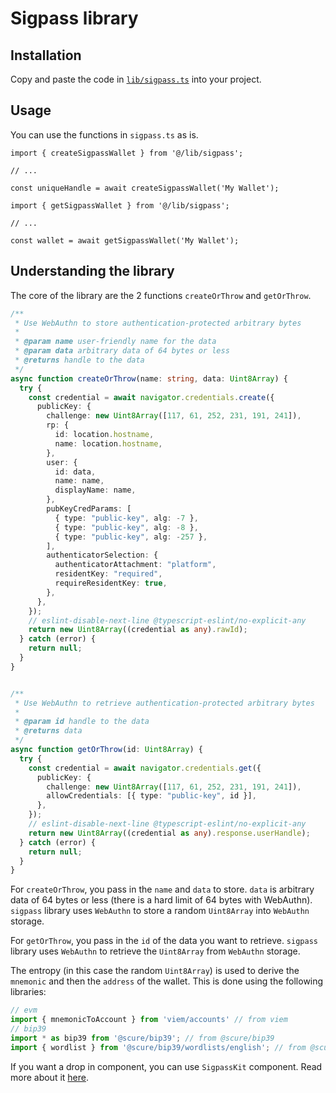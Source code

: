 # Sigpass library

## Installation

Copy and paste the code in [`lib/sigpass.ts`](../lib/sigpass.ts) into your project.

## Usage

You can use the functions in `sigpass.ts` as is.

```tsx
import { createSigpassWallet } from '@/lib/sigpass';

// ...

const uniqueHandle = await createSigpassWallet('My Wallet');
```

```tsx
import { getSigpassWallet } from '@/lib/sigpass';

// ...

const wallet = await getSigpassWallet('My Wallet');
```

## Understanding the library

The core of the library are the 2 functions `createOrThrow` and `getOrThrow`.

```ts
/**
 * Use WebAuthn to store authentication-protected arbitrary bytes
 *
 * @param name user-friendly name for the data
 * @param data arbitrary data of 64 bytes or less
 * @returns handle to the data
 */
async function createOrThrow(name: string, data: Uint8Array) {
  try {
    const credential = await navigator.credentials.create({
      publicKey: {
        challenge: new Uint8Array([117, 61, 252, 231, 191, 241]),
        rp: {
          id: location.hostname,
          name: location.hostname,
        },
        user: {
          id: data,
          name: name,
          displayName: name,
        },
        pubKeyCredParams: [
          { type: "public-key", alg: -7 },
          { type: "public-key", alg: -8 },
          { type: "public-key", alg: -257 },
        ],
        authenticatorSelection: {
          authenticatorAttachment: "platform",
          residentKey: "required",
          requireResidentKey: true,
        },
      },
    });
    // eslint-disable-next-line @typescript-eslint/no-explicit-any
    return new Uint8Array((credential as any).rawId);
  } catch (error) {
    return null;
  }
}


/**
 * Use WebAuthn to retrieve authentication-protected arbitrary bytes
 *
 * @param id handle to the data
 * @returns data
 */
async function getOrThrow(id: Uint8Array) {
  try {
    const credential = await navigator.credentials.get({
      publicKey: {
        challenge: new Uint8Array([117, 61, 252, 231, 191, 241]),
        allowCredentials: [{ type: "public-key", id }],
      },
    });
    // eslint-disable-next-line @typescript-eslint/no-explicit-any
    return new Uint8Array((credential as any).response.userHandle);
  } catch (error) {
    return null;
  }
}
```

For `createOrThrow`, you pass in the `name` and `data` to store. `data` is arbitrary data of 64 bytes or less (there is a hard limit of 64 bytes with WebAuthn). `sigpass` library uses `WebAuthn` to store a random `Uint8Array` into `WebAuthn` storage.

For `getOrThrow`, you pass in the `id` of the data you want to retrieve. `sigpass` library uses `WebAuthn` to retrieve the `Uint8Array` from `WebAuthn` storage.

The entropy (in this case the random `Uint8Array`) is used to derive the `mnemonic` and then the `address` of the wallet. This is done using the following libraries:

```ts
// evm
import { mnemonicToAccount } from 'viem/accounts' // from viem
// bip39
import * as bip39 from '@scure/bip39'; // from @scure/bip39
import { wordlist } from '@scure/bip39/wordlists/english'; // from @scure/bip39
```

If you want a drop in component, you can use `SigpassKit` component. Read more about it [here](docs/sigpasskit.md).
